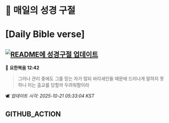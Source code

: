 # 🙏 매일의 성경 구절
# [Daily Bible verse]
## [![README에 성경구절 업데이트](https://github.com/DONGSUKA/first_test/actions/workflows/update-readme-bible.yml/badge.svg)](https://github.com/DONGSUKA/first_test/actions/workflows/update-readme-bible.yml)
<!-- START_BIBLE_VERSE -->
📖 **요한복음 12:42**
> 그러나 관리 중에도 그를 믿는 자가 많되 바리새인들 때문에 드러나게 말하지 못하니 이는 출교를 당할까 두려워함이라

🕊️ _업데이트 시각: 2025-10-21 05:33:04 KST_
  <!-- END_BIBLE_VERSE -->
## GITHUB_ACTION
